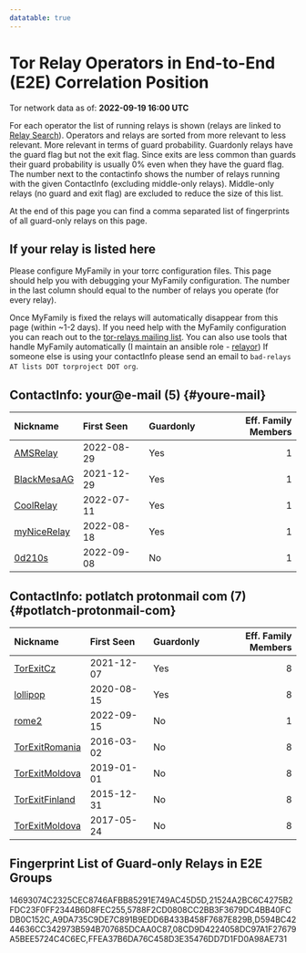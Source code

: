 ```yaml
---
datatable: true
---
```



# Tor Relay Operators in End-to-End (E2E) Correlation Position

Tor network data as of: **2022-09-19 16:00 UTC**

For each operator the list of running relays is shown (relays are linked to [Relay Search](https://metrics.torproject.org/rs.html)).
Operators and relays are sorted from more relevant to less relevant. More relevant in terms of guard probability.
Guardonly relays have the guard flag but not the exit flag.
Since exits are less common than guards their guard probability is usually 0% even when they have the guard flag.
The number next to the contactinfo shows the number of relays running with the given ContactInfo (excluding middle-only relays).
Middle-only relays (no guard and exit flag) are excluded to reduce the size of this list.

At the end of this page you can find a comma separated list of fingerprints of all guard-only relays on this page.

## If your relay is listed here
Please configure MyFamily in your torrc configuration files.
This page should help you with debugging your MyFamily configuration. The number in the last column should equal to the number of
relays you operate (for every relay).

Once MyFamily is fixed the relays will automatically disappear from this page (within ~1-2 days).
If you need help with the MyFamily configuration you can reach out to the
[tor-relays mailing list](https://lists.torproject.org/cgi-bin/mailman/listinfo/tor-relays).
You can also use tools that handle MyFamily automatically (I maintain an ansible role - 
[relayor](https://medium.com/@nusenu/deploying-tor-relays-with-ansible-6612593fa34d))
If someone else is using your contactInfo please send an email to ```bad-relays AT lists DOT torproject DOT org```.


## ContactInfo: your@e-mail (5) {#youre-mail}

| Nickname                                                                                               | First Seen   | Guardonly   |   Eff. Family Members |
|:-------------------------------------------------------------------------------------------------------|:-------------|:------------|----------------------:|
| [AMSRelay](https://metrics.torproject.org/rs.html#details/A9DA735C9DE7C891B9EDD6B433B458F7687E829B)    | 2022-08-29   | Yes         |                     1 |
| [BlackMesaAG](https://metrics.torproject.org/rs.html#details/14693074C2325CEC8746AFBB85291E749AC45D5D) | 2021-12-29   | Yes         |                     1 |
| [CoolRelay](https://metrics.torproject.org/rs.html#details/D594BC4244636CC342973B594B707685DCAA0C87)   | 2022-07-11   | Yes         |                     1 |
| [myNiceRelay](https://metrics.torproject.org/rs.html#details/21524A2BC6C4275B2FDC23F0FF2344B6D8FEC255) | 2022-08-18   | Yes         |                     1 |
| [0d210s](https://metrics.torproject.org/rs.html#details/D2B845D50ED5B49A8B8B425AB530C38D952E5C3C)      | 2022-09-08   | No          |                     1 |

## ContactInfo: potlatch protonmail com (7) {#potlatch-protonmail-com}

| Nickname                                                                                                  | First Seen   | Guardonly   |   Eff. Family Members |
|:----------------------------------------------------------------------------------------------------------|:-------------|:------------|----------------------:|
| [TorExitCz](https://metrics.torproject.org/rs.html#details/FFEA37B6DA76C458D3E35476DD7D1FD0A98AE731)      | 2021-12-07   | Yes         |                     8 |
| [lollipop](https://metrics.torproject.org/rs.html#details/08CD9D4224058DC97A1F27679A5BEE5724C4C6EC)       | 2020-08-15   | Yes         |                     8 |
| [rome2](https://metrics.torproject.org/rs.html#details/02357911B882F257676E75B07ECFFF5885E4B345)          | 2022-09-15   | No          |                     1 |
| [TorExitRomania](https://metrics.torproject.org/rs.html#details/4061C553CA88021B8302F0814365070AAE617270) | 2016-03-02   | No          |                     8 |
| [TorExitMoldova](https://metrics.torproject.org/rs.html#details/742C45F2D9004AADE0077E528A4418A6A81BC2BA) | 2019-01-01   | No          |                     8 |
| [TorExitFinland](https://metrics.torproject.org/rs.html#details/9B31F1F1C1554F9FFB3455911F82E818EF7C7883) | 2015-12-31   | No          |                     8 |
| [TorExitMoldova](https://metrics.torproject.org/rs.html#details/B06F093A3D4DFAD3E923F4F28A74901BD4F74EB1) | 2017-05-24   | No          |                     8 |


## Fingerprint List of Guard-only Relays in E2E Groups

14693074C2325CEC8746AFBB85291E749AC45D5D,21524A2BC6C4275B2FDC23F0FF2344B6D8FEC255,5788F2CD0808CC2BB3F3679DC4BB40FCDB0C152C,A9DA735C9DE7C891B9EDD6B433B458F7687E829B,D594BC4244636CC342973B594B707685DCAA0C87,08CD9D4224058DC97A1F27679A5BEE5724C4C6EC,FFEA37B6DA76C458D3E35476DD7D1FD0A98AE731
